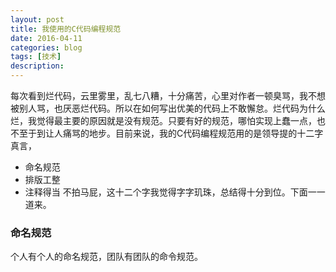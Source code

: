 ```yaml
---
layout: post
title: 我使用的C代码编程规范
date: 2016-04-11
categories: blog
tags: [技术]
description: 
---
```


每次看到烂代码，云里雾里，乱七八糟，十分痛苦，心里对作者一顿臭骂，我不想被别人骂，也厌恶烂代码。所以在如何写出优美的代码上不敢懈怠。烂代码为什么烂，我觉得最主要的原因就是没有规范。只要有好的规范，哪怕实现上蠢一点，也不至于到让人痛骂的地步。目前来说，我的C代码编程规范用的是领导提的十二字真言，
- 命名规范
- 排版工整
- 注释得当
不拍马屁，这十二个字我觉得字字玑珠，总结得十分到位。下面一一道来。

### 命名规范

个人有个人的命名规范，团队有团队的命令规范。


